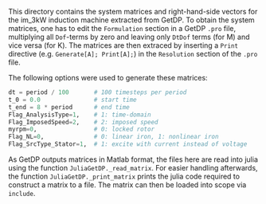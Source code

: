 This directory contains the system matrices and right-hand-side vectors for the im_3kW induction machine extracted from GetDP.
To obtain the system matrices, one has to edit the `Formulation` section in a GetDP `.pro` file,
multiplying all `Dof`-terms by zero and leaving only `DtDof` terms (for M) and vice versa (for K).
The matrices are then extraced by inserting a `Print` directive (e.g. `Generate[A]; Print[A];`) in the `Resolution` section of the `.pro` file.

The following options were used to generate these matrices:

```julia
dt = period / 100       # 100 timesteps per period
t_0 = 0.0               # start time
t_end = 8 * period      # end time
Flag_AnalysisType=1,    # 1: time-domain
Flag_ImposedSpeed=2,    # 2: imposed speed
myrpm=0,                # 0: locked rotor
Flag_NL=0,              # 0: linear iron, 1: nonlinear iron
Flag_SrcType_Stator=1,  # 1: excite with current instead of voltage
```

As GetDP outputs matrices in Matlab format, the files here are read into julia using the function `JuliaGetDP._read_matrix`.
For easier handling afterwards, the function `JuliaGetDP._print_matrix` prints the julia code required to construct a matrix to a file.
The matrix can then be loaded into scope via `include`.
